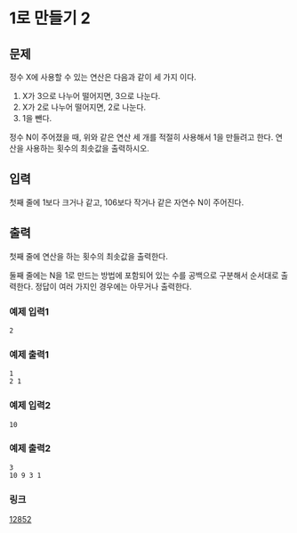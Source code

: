 # 1로 만들기 2

## 문제

정수 X에 사용할 수 있는 연산은 다음과 같이 세 가지 이다.


1. X가 3으로 나누어 떨어지면, 3으로 나눈다.
2. X가 2로 나누어 떨어지면, 2로 나눈다.
3. 1을 뺀다.


정수 N이 주어졌을 때, 위와 같은 연산 세 개를 적절히 사용해서 1을 만들려고 한다. 연산을 사용하는 횟수의 최솟값을 출력하시오.

## 입력

첫째 줄에 1보다 크거나 같고, 106보다 작거나 같은 자연수 N이 주어진다.

## 출력

첫째 줄에 연산을 하는 횟수의 최솟값을 출력한다.


둘째 줄에는 N을 1로 만드는 방법에 포함되어 있는 수를 공백으로 구분해서 순서대로 출력한다. 정답이 여러 가지인 경우에는 아무거나 출력한다.

### 예제 입력1

```
2
```

### 예제 출력1

```
1
2 1
```

### 예제 입력2

```
10
```

### 예제 출력2

```
3
10 9 3 1
```

### 링크

<a href="https://www.acmicpc.net/problem/12852" target="_blank">12852</a>